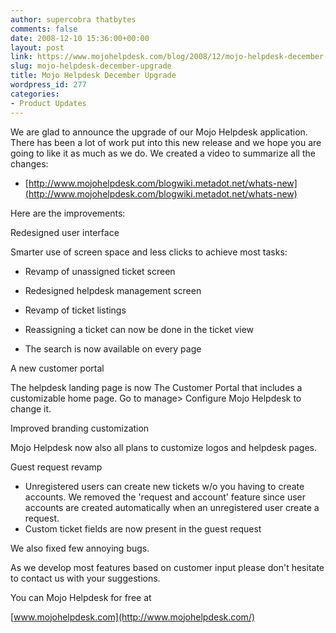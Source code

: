 ```yaml
---
author: supercobra thatbytes
comments: false
date: 2008-12-10 15:36:00+00:00
layout: post
link: https://www.mojohelpdesk.com/blog/2008/12/mojo-helpdesk-december-upgrade/
slug: mojo-helpdesk-december-upgrade
title: Mojo Helpdesk December Upgrade
wordpress_id: 277
categories:
- Product Updates
---
```


We are glad to announce the upgrade of our Mojo Helpdesk application. There has been a lot of work put into this new release and we hope you are going to like it as much as we do. We created a video to summarize all the changes:  
  


  * [http://www.mojohelpdesk.com/blogwiki.metadot.net/whats-new](http://www.mojohelpdesk.com/blogwiki.metadot.net/whats-new)  

  
Here are the improvements:  
  
  
Redesigned user interface  
  
Smarter use of screen space and less clicks to achieve most tasks:  


  * Revamp of unassigned ticket screen  

  * Redesigned helpdesk management screen  

  * Revamp of ticket listings  

  * Reassigning a ticket can now be done in the ticket view  

  * The search is now available on every page  

  
A new customer portal  
  
The helpdesk landing page is now The Customer Portal that includes a customizable home page. Go to manage> Configure Mojo Helpdesk to change it.  
  
  
Improved branding customization  
  
Mojo Helpdesk now also all plans to customize logos and helpdesk pages.  
  
  
Guest request revamp  


  * Unregistered users can create new tickets w/o you having to create accounts. We removed the 'request and account' feature since user accounts are created automatically when an unregistered user create a request.
  * Custom ticket fields are now present in the guest request
  
We also fixed few annoying bugs.  
  
As we develop most features based on customer input please don't hesitate to contact us with your suggestions.  
  


You can  Mojo Helpdesk for free at

[www.mojohelpdesk.com](http://www.mojohelpdesk.com/)

  


  

